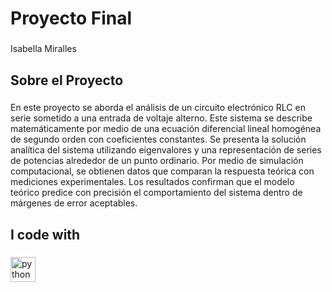 <h1 align="left">Proyecto Final</h1>

###

<p align="left">Isabella Miralles</p>

###

<h2 align="left">Sobre el Proyecto</h2>

###

<p align="left">En este proyecto se aborda el análisis de un circuito electrónico RLC en serie sometido a una entrada de voltaje alterno. Este sistema se describe matemáticamente por medio de una ecuación diferencial lineal homogénea de segundo orden con coeficientes constantes. Se presenta la solución analítica del sistema utilizando eigenvalores y una representación de series de potencias alrededor de un punto ordinario. Por medio de simulación computacional, se obtienen datos que comparan la respuesta teórica con mediciones experimentales. Los resultados confirman que el modelo teórico predice con precisión el comportamiento del sistema dentro de márgenes de error aceptables.</p>

###

<h2 align="left">I code with</h2>

###

<div align="left">
  <img src="https://cdn.jsdelivr.net/gh/devicons/devicon/icons/python/python-original.svg" height="40" alt="python logo"  />
</div>

###
